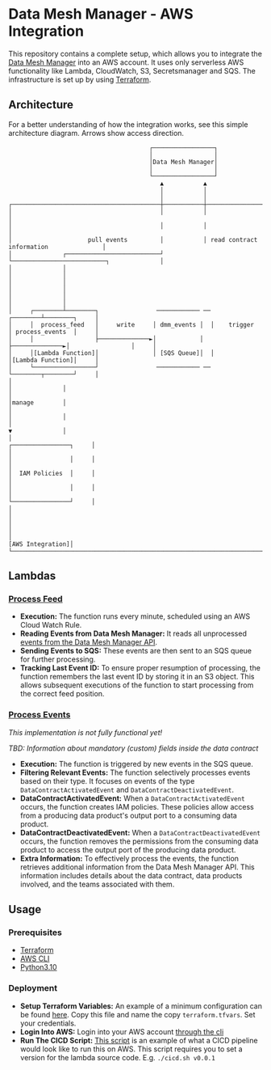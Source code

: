 # Data Mesh Manager - AWS Integration

This repository contains a complete setup, which allows you to integrate the [Data Mesh Manager](https://www.datamesh-manager.com/) into  an AWS account.
It uses only serverless AWS functionality like Lambda, CloudWatch, S3, Secretsmanager and SQS.
The infrastructure is set up by using [Terraform](https://www.terraform.io/).

## Architecture
For a better understanding of how the integration works, see this simple architecture diagram. Arrows show access direction.

```
                                       ┌─────────────────┐
                                       │                 │
                                       │Data Mesh Manager│
                                       │                 │
                                       └─────────────────┘
                                          ▲           ▲
                                          │           │
                                          │           │
┌─────────────────────────────────────────┼───────────┼─────────────────────────────────────────┐
│                                         │           │                                         │
│                                         │           │                                         │
│                     pull events         │           │ read contract information               │
│              ┌──────────────────────────┘           └──────────────────────────┐              │
│              │                                                                 │              │
│              │                                                                 │              │
│              │                                                                 │              │
│     ┌────────┴────────┐                ──────────── ──                ┌────────┴────────┐     │
│     │  process_feed   │     write     │ dmm_events │  │    trigger    │ process_events  │     │
│     │                 ├──────────────►│            │  ├──────────────►│                 │     │
│     │[Lambda Function]│               │ [SQS Queue]│  │               │[Lambda Function]│     │
│     └─────────────────┘                ──────────── ──                └────────┬────────┘     │
│                                                                                │              │
│                                                                                │manage        │
│                                                                                │              │
│                                                                                ▼              │
│                                                                        ┌────────────────┐     │
│                                                                        │                │     │
│                                                                        │  IAM Policies  │     │
│                                                                        │                │     │
│                                                                        └────────────────┘     │
│                                                                                               │
│                                                                                               │
│                                                                              [AWS Integration]│
└───────────────────────────────────────────────────────────────────────────────────────────────┘
```

## Lambdas
### [Process Feed](src%2Fprocess_feed%2Flambda_handler.py)
- **Execution:** The function runs every minute, scheduled using an AWS Cloud Watch Rule.
- **Reading Events from Data Mesh Manager:** It reads all unprocessed [events from the Data Mesh Manager API](https://docs.datamesh-manager.com/events). 
- **Sending Events to SQS:** These events are then sent to an SQS queue for further processing. 
- **Tracking Last Event ID:** To ensure proper resumption of processing, the function remembers the last event ID by storing it in an S3 object. This allows subsequent executions of the function to start processing from the correct feed position.

### [Process Events](src%2Fprocess_events%2Flambda_handler.py)
*This implementation is not fully functional yet!*

*TBD: Information about mandatory (custom) fields inside the data contract* 

- **Execution:** The function is triggered by new events in the SQS queue.
- **Filtering Relevant Events:** The function selectively processes events based on their type. It focuses on events of the type `DataContractActivatedEvent` and `DataContractDeactivatedEvent`.
- **DataContractActivatedEvent:** When a `DataContractActivatedEvent` occurs, the function creates IAM policies. These policies allow access from a producing data product's output port to a consuming data product.
- **DataContractDeactivatedEvent:** When a `DataContractDeactivatedEvent` occurs, the function removes the permissions from the consuming data product to access the output port of the producing data product.
- **Extra Information:** To effectively process the events, the function retrieves additional information from the Data Mesh Manager API. This information includes details about the data contract, data products involved, and the teams associated with them.

## Usage
### Prerequisites
- [Terraform](https://developer.hashicorp.com/terraform/tutorials/aws-get-started/install-cli)
- [AWS CLI](https://docs.aws.amazon.com/cli/latest/userguide/getting-started-install.html)
- [Python3.10](https://www.python.org/downloads/release/python-3100/)

### Deployment
- **Setup Terraform Variables:** An example of a minimum configuration can be found [here](terraform%2Fterraform.tfvars.template). Copy this file and name the copy `terraform.tfvars`. Set your credentials.
- **Login Into AWS:** Login into your AWS account [through the cli](https://docs.aws.amazon.com/signin/latest/userguide/command-line-sign-in.html)
- **Run The CICD Script:** [This script](cicd.sh) is an example of what a CICD pipeline would look like to run this on AWS. This script requires you to set a version for the lambda source code. E.g. `./cicd.sh v0.0.1`
